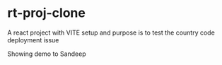 # rt-proj-clone
A react project with VITE setup and purpose is to test the country code deployment issue

Showing demo to Sandeep